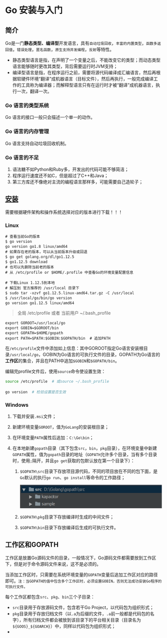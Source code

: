 # Go 安装与入门

## 简介

Go是一门**静态类型、编译型**开发语言，具有`自动垃圾回收`，`丰富的内置类型`，`函数多返回值`，`错误处理`，`匿名函数`，`原生支持并发编程`，`反射`等特性。

- 静态类型语言是指，在声明了一个变量之后，不能改变它的类型；而动态类型语言能够随时更改其类型，背后需要运行时JVM支持；
- 编译型语言是指，在程序运行之前，需要将源代码编译成汇编语言，然后再根据软硬件环境“翻译”成机器语言（目标文件），然后再执行，一般完成编译工作的工具称为编译器；而解释型语言只有在运行时才被“翻译”成机器语言，执行一次，翻译一次。

### Go 语言的类型系统

Go 语言的接口一般只会描述一个单一的动作。

### Go 语言的内存管理

Go 语言支持自动垃圾回收机制。

### Go 语言的不足

1. 语法糖不如Python和Ruby多，开发出的代码可能不够简洁；
2. 程序运行速度还不如C，但是超过了C++和Java；
3. 第三方库还不像绝对主流的编程语言那样多，可能需要自己造轮子；

## [安装](https://golang.google.cn/dl/)

需要根据硬件架构和操作系统选择对应的版本进行下载！！！

### Linux

```shell
# 查看当前Go的版本
$ go version
go version go1.8 linux/amd64
# 如果存在老的版本，可以从当前版本升级或回退
$ go get golang.org/dl/go1.12.5
$ go1.12.5 download
# 也可以先删除当前老的版本
# 从 /etc/profile or $HOME/.profile 中查看Go的环境变量配置信息

# 下载Linux 1.12.5到本地
# 解压到 官方推荐的 /usr/local 目录下
$ sudo tar -xzvf go1.12.5.linux-amd64.tar.gz -C /usr/local
$ /usr/local/go/bin/go version
go version go1.12.5 linux/amd64
```

> 全局 /etc/profile 或者 当前用户 ~/.bash_profile

```
export GOROOT=/usr/local/go
export GOBIN=$GOROOT/bin
export GOPATH=$HOME/gopath
export PATH=$PATH:$GOBIN:$GOPATH/bin  # 追加PATH
```

在`/etc/profile`文件中添加如上信息：其中GOROOT指定Go语言安装根目录`/usr/local/go`，GOBIN为Go语言的可执行文件的目录，GOPATH为Go语言的**工作区**的集合，并且在PATH中追加`$GOBIN`和`$GOPATH/bin`。

编辑完profile文件后，使用`source`命令使设置生效：

```bash
source /etc/profile  # 或source ~/.bash_profile

go version  # 检验设置是否生效
```

### Windows

1. 下载并安装`.msi`文件；

2. 新建环境变量`GOROOT`，值为`GoLang`的安装根目录；

3. 在环境变量`PATH`属性后追加：`C:\Go\bin`；

4. 在本地新建`gopath`目录（其下包含`src`，`bin`，`pkg`目录），在环境变量中新建`GOPATH`属性，值为`gopath`目录的地址（`GOPATH`允许多个目录，当有多个目录时，使用`;`隔开，并且`go get`获取的包默认放在第一个目录下）：

   1. `$GOPATH\src`目录下存放项目源代码，不同的项目放在不同的包下面，是`Go`默认的执行`go run`、`go install`等命令的工作路径；

      ![1566386273476](assets/1566386273476.png)

   2. `$GOPATH\pkg`目录下存放编译时生成的中间文件；

   3. `$GOPATH\bin`目录下存放编译后生成的可执行文件。

## 工作区和GOPATH

工作区是放置Go源码文件的目录，一般情况下，Go源码文件都需要放到工作区下，但是对于命令源码文件来说，这不是必须的。

当添加工作区时，只需要在系统环境变量的`GOPATH`变量后追加工作区对应的路径即可。`注：当GOPATH的值中包含多个工作区时，必须设置GOBIN，否则无法成功安装Go程序的可执行文件。`

每个工作区都包含`src`、`pkg`、`bin`三个子目录：

- `src`目录用于存放源码文件，包含若干Go Project，以代码包为组织形式；
- `pkg`目录用于存放归档文件（以`.a`为后缀的文件，`.a`前一般都是代码包的名字），所有归档文件都会被放到该目录下的平台相关目录（目录名为`${GOOS}_${GOARCH}`）中，同样以代码包为组织形式；
- 